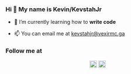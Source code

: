 ### Hi 👋 My name is Kevin/KevstahJr

- 🌱 I’m currently learning how to **write code**

- 📫 You can email me at kevstahjr@vexirmc.ga

### Follow me at
<p align="center">
<a href="https://twitter.com/kevstahjr" target="blank"><img align="center" src="https://cdn.jsdelivr.net/npm/simple-icons@3.0.1/icons/twitter.svg" alt="kevstahjr" height="20" width="20" /></a>
<a href="#" target="blank"><img align="center" src="https://cdn.jsdelivr.net/npm/simple-icons@3.0.1/icons/discord.svg" alt="kevstahjr" height="20" width="20" /></a>
</p>
